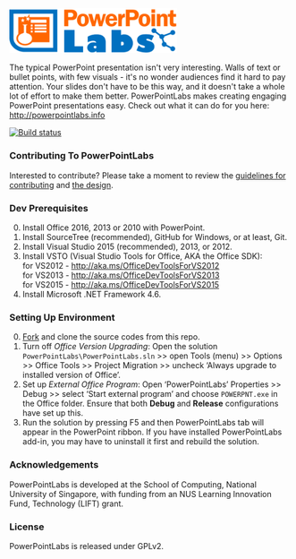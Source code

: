 <img src="https://raw.githubusercontent.com/PowerPointLabs/PowerPointLabs-Installer/master/PowerPointLabsInstaller/PowerPointLabsInstallerUi/Resources/logo.png" width='300'>

The typical PowerPoint presentation isn't very interesting. Walls of text or bullet points, with few visuals - it's no wonder audiences find it hard to pay attention.
Your slides don't have to be this way, and it doesn't take a whole lot of effort to make them better.
PowerPointLabs makes creating engaging PowerPoint presentations easy. Check out what it can do for you here: http://powerpointlabs.info

[![Build status](https://img.shields.io/appveyor/ci/kai33/powerpointlabs/master.svg)](https://ci.appveyor.com/project/kai33/powerpointlabs)

### Contributing To PowerPointLabs
Interested to contribute? Please take a moment to review the [guidelines for contributing](https://github.com/PowerPointLabs/powerpointlabs/blob/master/doc/CONTRIBUTING.md) and [the design](https://github.com/PowerPointLabs/PowerPointLabs/blob/master/doc/SoftwareDesign.md).

### Dev Prerequisites
0. Install Office 2016, 2013 or 2010 with PowerPoint.
1. Install SourceTree (recommended), GitHub for Windows, or at least, Git.
2. Install Visual Studio 2015 (recommended), 2013, or 2012.
3. Install VSTO (Visual Studio Tools for Office, AKA the Office SDK):<br>
   for VS2012 - http://aka.ms/OfficeDevToolsForVS2012<br>
   for VS2013 - http://aka.ms/OfficeDevToolsForVS2013<br>
   for VS2015 - http://aka.ms/OfficeDevToolsForVS2015<br>
4. Install Microsoft .NET Framework 4.6.

### Setting Up Environment
0. [Fork](http://help.github.com/fork-a-repo/) and clone the source codes from this repo.
1. Turn off *Office Version Upgrading*: Open the solution `PowerPointLabs\PowerPointLabs.sln` >> open Tools (menu) >> Options >> Office Tools >> Project Migration >> uncheck ‘Always upgrade to installed version of Office’.
2. Set up *External Office Program*: Open ‘PowerPointLabs’ Properties >> Debug >> select ‘Start external program’ and choose `POWERPNT.exe` in the Office folder. Ensure that both **Debug** and **Release** configurations have set up this.
3. Run the solution by pressing F5 and then PowerPointLabs tab will appear in the PowerPoint ribbon. If you have installed PowerPointLabs add-in, you may have to uninstall it first and rebuild the solution.

### Acknowledgements
PowerPointLabs is developed at the School of Computing, National University of Singapore, with funding from an NUS Learning Innovation Fund, Technology (LIFT) grant.

### License
PowerPointLabs is released under GPLv2.
